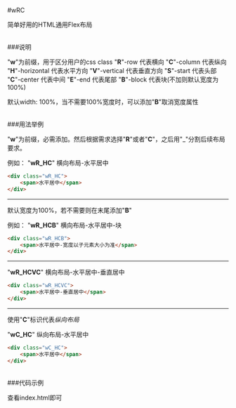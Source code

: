 #wRC

简单好用的HTML通用Flex布局

<br>
###说明

"__w__"为前缀，用于区分用户的css class
"__R__"-row 代表横向
"__C__"-column 代表纵向
"__H__"-horizontal 代表水平方向
"__V__"-vertical 代表垂直方向
"__S__"-start 代表头部
"__C__"-center 代表中间
"__E__"-end 代表尾部
"__B__"-block 代表块(不加则默认宽度为100%)

默认width: 100%，当不需要100%宽度时，可以添加"__B__"取消宽度属性

<br>
###用法举例

"__w__"为前缀，必需添加。然后根据需求选择"__R__"或者"__C__"，之后用"_"分割后续布局要求。

例如：
"__wR_HC__" 横向布局-水平居中

```html
<div class="wR_HC">
    <span>水平居中</span>
</div>
```
---

默认宽度为100%，若不需要则在末尾添加"__B__"

例如：
"__wR_HCB__" 横向布局-水平居中-块
```html
<div class="wR_HCB">
    <span>水平居中-宽度以子元素大小为准</span>
</div>
```
---

"__wR_HCVC__" 横向布局-水平居中-垂直居中
```html
<div class="wR_HCVC">
    <span>水平居中-垂直居中</span>
</div>
```

---

使用"__C__"标识代表*纵向布局*

"__wC_HC__" 纵向布局-水平居中
```html
<div class="wC_HC">
    <span>水平居中</span>
</div>
```

<br>
###代码示例

查看index.html即可

